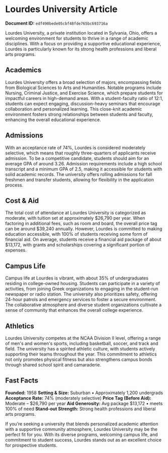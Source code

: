 # Lourdes University Article

**Document ID:** `edf490bede05cbf48fde765bc693716a`

Lourdes University, a private institution located in Sylvania, Ohio, offers a welcoming environment for students to thrive in a range of academic disciplines. With a focus on providing a supportive educational experience, Lourdes is particularly known for its strong health professions and liberal arts programs.

## Academics
Lourdes University offers a broad selection of majors, encompassing fields from Biological Sciences to Arts and Humanities. Notable programs include Nursing, Criminal Justice, and Exercise Science, which prepare students for impactful careers in high-demand areas. With a student-faculty ratio of 12:1, students can expect engaging, discussion-heavy seminars that encourage collaboration and personalized learning. This close-knit academic environment fosters strong relationships between students and faculty, enhancing the overall educational experience.

## Admissions
With an acceptance rate of 74%, Lourdes is considered moderately selective, which means that roughly three-quarters of applicants receive admission. To be a competitive candidate, students should aim for an average GPA of around 3.26. Admission requirements include a high school transcript and a minimum GPA of 2.5, making it accessible for students with solid academic records. The university offers rolling admissions for fall freshmen and transfer students, allowing for flexibility in the application process.

## Cost & Aid
The total cost of attendance at Lourdes University is categorized as moderate, with tuition set at approximately $26,790 per year. When factoring in additional fees, such as room and board, the overall price tag can be around $39,240 annually. However, Lourdes is committed to making education accessible, with 100% of students receiving some form of financial aid. On average, students receive a financial aid package of about $13,172, with grants and scholarships covering a significant portion of expenses.

## Campus Life
Campus life at Lourdes is vibrant, with about 35% of undergraduates residing in college-owned housing. Students can participate in a variety of activities, from joining Greek organizations to engaging in the student-run newspaper or radio station. The university also prioritizes safety, offering 24-hour patrols and emergency services to foster a secure environment. The collaborative atmosphere and diverse student organizations cultivate a sense of community that enhances the overall college experience.

## Athletics
Lourdes University competes at the NCAA Division II level, offering a range of men's and women's sports, including basketball, soccer, and track and field. The university has a spirited athletic culture, with students actively supporting their teams throughout the year. This commitment to athletics not only promotes physical fitness but also strengthens campus bonds through shared school spirit and camaraderie.

## Fast Facts
**Founded:** 1958
**Setting & Size:** Suburban • Approximately 1,200 undergrads
**Acceptance Rate:** 74% (moderately selective)
**Price Tag (Before Aid):** Moderate – $26,790 per year
**Aid Generosity:** Avg package $13,172 • meets 100% of need
**Stand-out Strength:** Strong health professions and liberal arts programs.

If you’re seeking a university that blends personalized academic attention with a supportive community atmosphere, Lourdes University may be the perfect fit for you. With its diverse programs, welcoming campus life, and commitment to student success, Lourdes stands out as an excellent choice for prospective students.
